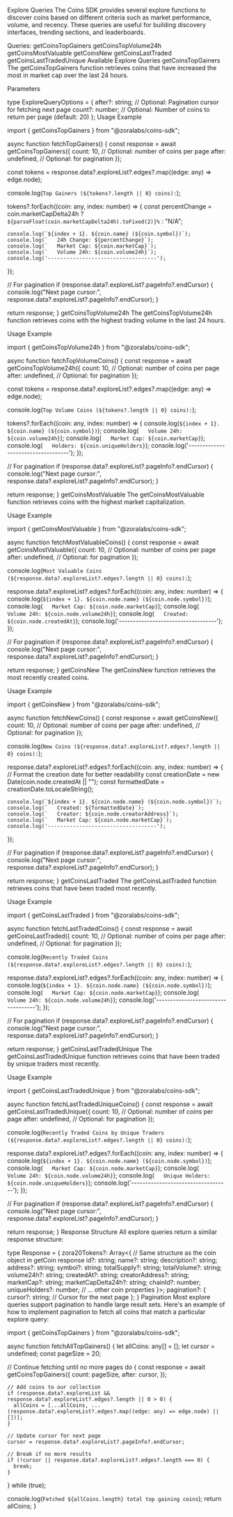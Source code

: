 Explore Queries
The Coins SDK provides several explore functions to discover coins based on different criteria such as market performance, volume, and recency. These queries are useful for building discovery interfaces, trending sections, and leaderboards.

Queries:
getCoinsTopGainers
getCoinsTopVolume24h
getCoinsMostValuable
getCoinsNew
getCoinsLastTraded
getCoinsLastTradedUnique
Available Explore Queries
getCoinsTopGainers
The getCoinsTopGainers function retrieves coins that have increased the most in market cap over the last 24 hours.

Parameters

type ExploreQueryOptions = {
  after?: string;     // Optional: Pagination cursor for fetching next page
  count?: number;     // Optional: Number of coins to return per page (default: 20)
};
Usage Example

import { getCoinsTopGainers } from "@zoralabs/coins-sdk";
 
async function fetchTopGainers() {
  const response = await getCoinsTopGainers({
    count: 10,        // Optional: number of coins per page
    after: undefined, // Optional: for pagination
  });
 
  const tokens = response.data?.exploreList?.edges?.map((edge: any) => edge.node);
  
  console.log(`Top Gainers (${tokens?.length || 0} coins):`);
  
  tokens?.forEach((coin: any, index: number) => {
    const percentChange = coin.marketCapDelta24h 
      ? `${parseFloat(coin.marketCapDelta24h).toFixed(2)}%` 
      : "N/A";
    
    console.log(`${index + 1}. ${coin.name} (${coin.symbol})`);
    console.log(`   24h Change: ${percentChange}`);
    console.log(`   Market Cap: ${coin.marketCap}`);
    console.log(`   Volume 24h: ${coin.volume24h}`);
    console.log('-----------------------------------');
  });
  
  // For pagination
  if (response.data?.exploreList?.pageInfo?.endCursor) {
    console.log("Next page cursor:", response.data?.exploreList?.pageInfo?.endCursor);
  }
  
  return response;
}
getCoinsTopVolume24h
The getCoinsTopVolume24h function retrieves coins with the highest trading volume in the last 24 hours.

Usage Example

import { getCoinsTopVolume24h } from "@zoralabs/coins-sdk";
 
async function fetchTopVolumeCoins() {
  const response = await getCoinsTopVolume24h({
    count: 10,        // Optional: number of coins per page
    after: undefined, // Optional: for pagination
  });
 
  const tokens = response.data?.exploreList?.edges?.map((edge: any) => edge.node);
  
  console.log(`Top Volume Coins (${tokens?.length || 0} coins):`);
  
  tokens?.forEach((coin: any, index: number) => {
    console.log(`${index + 1}. ${coin.name} (${coin.symbol})`);
    console.log(`   Volume 24h: ${coin.volume24h}`);
    console.log(`   Market Cap: ${coin.marketCap}`);
    console.log(`   Holders: ${coin.uniqueHolders}`);
    console.log('-----------------------------------');
  });
  
  // For pagination
  if (response.data?.exploreList?.pageInfo?.endCursor) {
    console.log("Next page cursor:", response.data?.exploreList?.pageInfo?.endCursor);
  }
  
  return response;
}
getCoinsMostValuable
The getCoinsMostValuable function retrieves coins with the highest market capitalization.

Usage Example

import { getCoinsMostValuable } from "@zoralabs/coins-sdk";
 
async function fetchMostValuableCoins() {
  const response = await getCoinsMostValuable({
    count: 10,        // Optional: number of coins per page
    after: undefined, // Optional: for pagination
  });
  
  console.log(`Most Valuable Coins (${response.data?.exploreList?.edges?.length || 0} coins):`);
  
  response.data?.exploreList?.edges?.forEach((coin: any, index: number) => {
    console.log(`${index + 1}. ${coin.node.name} (${coin.node.symbol})`);
    console.log(`   Market Cap: ${coin.node.marketCap}`);
    console.log(`   Volume 24h: ${coin.node.volume24h}`);
    console.log(`   Created: ${coin.node.createdAt}`);
    console.log('-----------------------------------');
  });
  
  // For pagination
  if (response.data?.exploreList?.pageInfo?.endCursor) {
    console.log("Next page cursor:", response.data?.exploreList?.pageInfo?.endCursor);
  }
  
  return response;
}
getCoinsNew
The getCoinsNew function retrieves the most recently created coins.

Usage Example

import { getCoinsNew } from "@zoralabs/coins-sdk";
 
async function fetchNewCoins() {
  const response = await getCoinsNew({
    count: 10,        // Optional: number of coins per page
    after: undefined, // Optional: for pagination
  });
  
  console.log(`New Coins (${response.data?.exploreList?.edges?.length || 0} coins):`);
  
  response.data?.exploreList?.edges?.forEach((coin: any, index: number) => {
    // Format the creation date for better readability
    const creationDate = new Date(coin.node.createdAt || "");
    const formattedDate = creationDate.toLocaleString();
    
    console.log(`${index + 1}. ${coin.node.name} (${coin.node.symbol})`);
    console.log(`   Created: ${formattedDate}`);
    console.log(`   Creator: ${coin.node.creatorAddress}`);
    console.log(`   Market Cap: ${coin.node.marketCap}`);
    console.log('-----------------------------------');
  });
  
  // For pagination
  if (response.data?.exploreList?.pageInfo?.endCursor) {
    console.log("Next page cursor:", response.data?.exploreList?.pageInfo?.endCursor);
  }
  
  return response;
}
getCoinsLastTraded
The getCoinsLastTraded function retrieves coins that have been traded most recently.

Usage Example

import { getCoinsLastTraded } from "@zoralabs/coins-sdk";
 
async function fetchLastTradedCoins() {
  const response = await getCoinsLastTraded({
    count: 10,        // Optional: number of coins per page
    after: undefined, // Optional: for pagination
  });
  
  console.log(`Recently Traded Coins (${response.data?.exploreList?.edges?.length || 0} coins):`);
  
  response.data?.exploreList?.edges?.forEach((coin: any, index: number) => {
    console.log(`${index + 1}. ${coin.node.name} (${coin.node.symbol})`);
    console.log(`   Market Cap: ${coin.node.marketCap}`);
    console.log(`   Volume 24h: ${coin.node.volume24h}`);
    console.log('-----------------------------------');
  });
  
  // For pagination
  if (response.data?.exploreList?.pageInfo?.endCursor) {
    console.log("Next page cursor:", response.data?.exploreList?.pageInfo?.endCursor);
  }
  
  return response;
}
getCoinsLastTradedUnique
The getCoinsLastTradedUnique function retrieves coins that have been traded by unique traders most recently.

Usage Example

import { getCoinsLastTradedUnique } from "@zoralabs/coins-sdk";
 
async function fetchLastTradedUniqueCoins() {
  const response = await getCoinsLastTradedUnique({
    count: 10,        // Optional: number of coins per page
    after: undefined, // Optional: for pagination
  });
  
  console.log(`Recently Traded Coins by Unique Traders (${response.data?.exploreList?.edges?.length || 0} coins):`);
  
  response.data?.exploreList?.edges?.forEach((coin: any, index: number) => {
    console.log(`${index + 1}. ${coin.node.name} (${coin.node.symbol})`);
    console.log(`   Market Cap: ${coin.node.marketCap}`);
    console.log(`   Volume 24h: ${coin.node.volume24h}`);
    console.log(`   Unique Holders: ${coin.node.uniqueHolders}`);
    console.log('-----------------------------------');
  });
  
  // For pagination
  if (response.data?.exploreList?.pageInfo?.endCursor) {
    console.log("Next page cursor:", response.data?.exploreList?.pageInfo?.endCursor);
  }
  
  return response;
}
Response Structure
All explore queries return a similar response structure:


type Response = {
  zora20Tokens?: Array<{
    // Same structure as the coin object in getCoin response
    id?: string;
    name?: string;
    description?: string;
    address?: string;
    symbol?: string;
    totalSupply?: string;
    totalVolume?: string;
    volume24h?: string;
    createdAt?: string;
    creatorAddress?: string;
    marketCap?: string;
    marketCapDelta24h?: string;
    chainId?: number;
    uniqueHolders?: number;
    // ... other coin properties
  }>;
  pagination?: {
    cursor?: string;  // Cursor for the next page
  };
}
Pagination
Most explore queries support pagination to handle large result sets. Here's an example of how to implement pagination to fetch all coins that match a particular explore query:


import { getCoinsTopGainers } from "@zoralabs/coins-sdk";
 
async function fetchAllTopGainers() {
  let allCoins: any[] = [];
  let cursor = undefined;
  const pageSize = 20;
  
  // Continue fetching until no more pages
  do {
    const response = await getCoinsTopGainers({
      count: pageSize,
      after: cursor,
    });
    
    // Add coins to our collection
    if (response.data?.exploreList && response.data?.exploreList?.edges?.length || 0 > 0) {
      allCoins = [...allCoins, ...(response.data?.exploreList?.edges?.map((edge: any) => edge.node) || [])];
    }
    
    // Update cursor for next page
    cursor = response.data?.exploreList?.pageInfo?.endCursor;
    
    // Break if no more results
    if (!cursor || response.data?.exploreList?.edges?.length === 0) {
      break;
    }
    
  } while (true);
  
  console.log(`Fetched ${allCoins.length} total top gaining coins`);
  return allCoins;
}